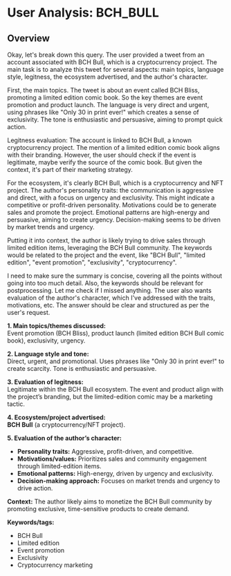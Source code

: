 # User Analysis: BCH_BULL

## Overview

<think>
Okay, let's break down this query. The user provided a tweet from an account associated with BCH Bull, which is a cryptocurrency project. The main task is to analyze this tweet for several aspects: main topics, language style, legitness, the ecosystem advertised, and the author's character.

First, the main topics. The tweet is about an event called BCH Bliss, promoting a limited edition comic book. So the key themes are event promotion and product launch. The language is very direct and urgent, using phrases like "Only 30 in print ever!" which creates a sense of exclusivity. The tone is enthusiastic and persuasive, aiming to prompt quick action.

Legitness evaluation: The account is linked to BCH Bull, a known cryptocurrency project. The mention of a limited edition comic book aligns with their branding. However, the user should check if the event is legitimate, maybe verify the source of the comic book. But given the context, it's part of their marketing strategy.

For the ecosystem, it's clearly BCH Bull, which is a cryptocurrency and NFT project. The author's personality traits: the communication is aggressive and direct, with a focus on urgency and exclusivity. This might indicate a competitive or profit-driven personality. Motivations could be to generate sales and promote the project. Emotional patterns are high-energy and persuasive, aiming to create urgency. Decision-making seems to be driven by market trends and urgency.

Putting it into context, the author is likely trying to drive sales through limited edition items, leveraging the BCH Bull community. The keywords would be related to the project and the event, like "BCH Bull", "limited edition", "event promotion", "exclusivity", "cryptocurrency".

I need to make sure the summary is concise, covering all the points without going into too much detail. Also, the keywords should be relevant for postprocessing. Let me check if I missed anything. The user also wants evaluation of the author's character, which I've addressed with the traits, motivations, etc. The answer should be clear and structured as per the user's request.
</think>

**1. Main topics/themes discussed:**  
Event promotion (BCH Bliss), product launch (limited edition BCH Bull comic book), exclusivity, urgency.  

**2. Language style and tone:**  
Direct, urgent, and promotional. Uses phrases like "Only 30 in print ever!" to create scarcity. Tone is enthusiastic and persuasive.  

**3. Evaluation of legitness:**  
Legitimate within the BCH Bull ecosystem. The event and product align with the project’s branding, but the limited-edition comic may be a marketing tactic.  

**4. Ecosystem/project advertised:**  
**BCH Bull** (a cryptocurrency/NFT project).  

**5. Evaluation of the author’s character:**  
- **Personality traits:** Aggressive, profit-driven, and competitive.  
- **Motivations/values:** Prioritizes sales and community engagement through limited-edition items.  
- **Emotional patterns:** High-energy, driven by urgency and exclusivity.  
- **Decision-making approach:** Focuses on market trends and urgency to drive action.  

**Context:** The author likely aims to monetize the BCH Bull community by promoting exclusive, time-sensitive products to create demand.  

**Keywords/tags:**  
- BCH Bull  
- Limited edition  
- Event promotion  
- Exclusivity  
- Cryptocurrency marketing
